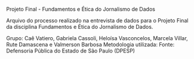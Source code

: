 Projeto Final - Fundamentos e Ética do Jornalismo de Dados

Arquivo do processo realizado na entrevista de dados para o Projeto Final da disciplina Fundamentos e Ética do Jornalismo de Dados.

Grupo: Caê Vatiero, Gabriela Cassoli, Heloísa Vasconcelos, Marcela Villar, Rute Damascena e Valmerson Barbosa
Metodologia utilizada: 
Fonte: Defensoria Pública do Estado de São Paulo (DPESP)

